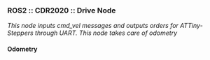 ### ROS2 :: CDR2020 :: Drive Node

*This node inputs cmd_vel messages and outputs orders for ATTiny-Steppers through UART. This node takes care of odometry*


#### Odometry
